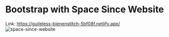 ﻿# Bootstrap with Space Since Website
 Link: https://guileless-bienenstitch-5bf08f.netlify.app/
![space-since-website](https://user-images.githubusercontent.com/92126235/233427403-d02bd3a8-502a-4b19-b997-ad9f14031ba3.png)
